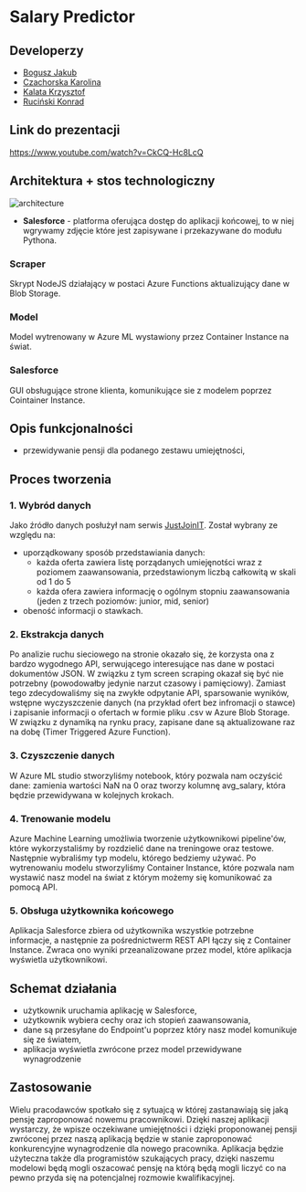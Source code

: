 # Salary Predictor

## Developerzy
- [Bogusz Jakub](https://github.com/boguszj)
- [Czachorska Karolina](https://github.com/karolina-cz)
- [Kalata Krzysztof](https://github.com/KrzysztofKalata)
- [Ruciński Konrad](https://github.com/rucinsk1)

## Link do prezentacji
https://www.youtube.com/watch?v=CkCQ-Hc8LcQ

## Architektura + stos technologiczny
  ![architecture](https://user-images.githubusercontent.com/46794180/144919811-ce3fd6de-9ec7-449a-b20e-0d9ac5c76ae2.png)
  
  - **Salesforce** - platforma oferująca dostęp do aplikacji końcowej, to w niej wgrywamy zdjęcie które jest zapisywane i przekazywane do modułu Pythona.
  
### Scraper  
Skrypt NodeJS działający w postaci Azure Functions aktualizujący dane w Blob Storage.

### Model
Model wytrenowany w Azure ML wystawiony przez Container Instance na świat.

### Salesforce
GUI obsługujące strone klienta, komunikujące sie z modelem poprzez Cointainer Instance.

## Opis funkcjonalności
- przewidywanie pensji dla podanego zestawu umiejętności,

## Proces tworzenia
  
### 1. Wybród danych  
Jako źródło danych posłużył nam serwis [JustJoinIT](https://justjoin.it/). Został wybrany ze względu na:
- uporządkowany sposób przedstawiania danych:
  - każda oferta zawiera listę porządanych umiejęnotści wraz z poziomem zaawansowania, przedstawionym liczbą całkowitą w skali od 1 do 5
  - każda ofera zawiera informację o ogólnym stopniu zaawansowania (jeden z trzech poziomów: junior, mid, senior)
- obeność informacji o stawkach.
  
### 2. Ekstrakcja danych
  
Po analizie ruchu sieciowego na stronie okazało się, że korzysta ona z bardzo wygodnego API, serwującego interesujące nas dane w postaci dokumentów JSON. W związku z tym screen scraping okazał się być nie potrzebny (powodowałby jedynie narzut czasowy i pamięciowy). Zamiast tego zdecydowaliśmy się na zwykłe odpytanie API, sparsowanie wyników, wstępne wyczyszczenie danych (na przykład ofert bez infromacji o stawce) i zapisanie informacji o ofertach w formie pliku .csv w Azure Blob Storage. W związku z dynamiką na rynku pracy, zapisane dane są aktualizowane raz na dobę (Timer Triggered Azure Function).
  
### 3. Czyszczenie danych
 
W Azure ML studio stworzyliśmy notebook, który pozwala nam oczyścić dane: zamienia wartości NaN na 0 oraz tworzy kolumnę avg_salary, która będzie przewidywana w kolejnych        krokach.

### 4. Trenowanie modelu
 
Azure Machine Learning umożliwia tworzenie użytkownikowi pipeline'ów, które wykorzystaliśmy by rozdzielić dane na treningowe oraz testowe. Następnie wybraliśmy typ modelu, którego bedziemy używać. Po wytrenowaniu modelu stworzyliśmy Container Instance, które pozwala nam wystawić nasz model na świat z którym możemy się komunikować za pomocą API.
  
### 5. Obsługa użytkownika końcowego

Aplikacja Salesforce zbiera od użytkownika wszystkie potrzebne informacje, a następnie za pośrednictwerm REST API łączy się z Container Instance. Zwraca ono wyniki przeanalizowane przez model, które aplikacja wyświetla użytkownikowi.

## Schemat działania
  - użytkownik uruchamia aplikację w Salesforce,
  - użytkownik wybiera cechy oraz ich stopień zaawansowania,
  - dane są przesyłane do Endpoint'u poprzez który nasz model komunikuje się ze światem,
  - aplikacja wyświetla zwrócone przez model przewidywane wynagrodzenie 

## Zastosowanie
Wielu pracodawców spotkało się z sytuajcą w której zastanawiają się jaką pensję zaproponować nowemu pracownikowi. Dzięki naszej aplikacji wystarczy, że wpisze oczekiwane umiejętności i dzięki proponowanej pensji zwróconej przez naszą aplikacją będzie w stanie zaproponować konkurencyjne wynagrodzenie dla nowego pracownika. Aplikacja będzie użyteczna także dla programistów szukających pracy, dzięki naszemu modelowi będą mogli oszacować pensję na którą będą mogli liczyć co na pewno przyda się na potencjalnej rozmowie kwalifikacyjnej.
